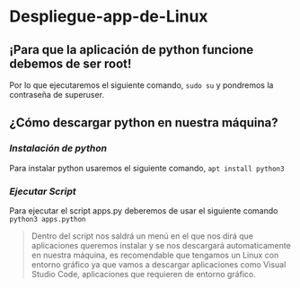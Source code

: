 # Despliegue-app-de-Linux
## **¡Para que la aplicación de python funcione debemos de ser root!**

Por lo que ejecutaremos el siguiente comando, ```sudo su``` y pondremos la contraseña de superuser.

## ¿Cómo descargar python en nuestra máquina?
### ***Instalación de python***
Para instalar python usaremos el siguiente comando, ```apt install python3```

### ***Ejecutar Script***
Para ejecutar el script apps.py deberemos de usar el siguiente comando ```python3 apps.python```

> Dentro del script nos saldrá un menú en el que nos dirá que aplicaciones queremos instalar y se nos descargará automaticamente en nuestra máquina, es recomendable que tengamos un Linux con entorno gráfico ya que vamos a descargar aplicaciones como Visual Studio Code, aplicaciones que requieren de entorno gráfico.
